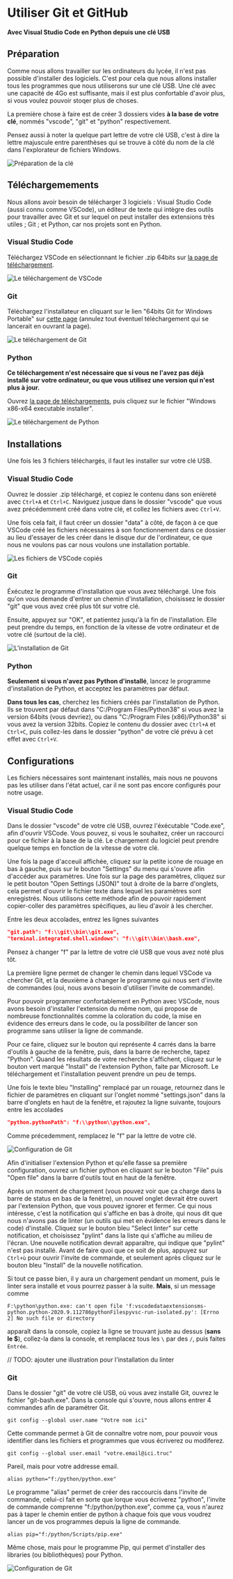 # Utiliser Git et GitHub
**Avec Visual Studio Code en Python depuis une clé USB**

## Préparation
Comme nous allons travailler sur les ordinateurs du lycée, il n'est
pas possible d'installer des logiciels. C'est pour cela que nous
allons installer tous les programmes que nous utiliserons sur une
clé USB. Une clé avec une capacité de 4Go est suffisante, mais il
est plus confortable d'avoir plus, si vous voulez pouvoir stoqer
plus de choses.

La première chose à faire est de créer 3 dossiers vides **à la base
de votre clé**, nommés "vscode", "git" et "python" respectivement.

Pensez aussi à noter la quelque part lettre de votre clé USB, c'est
à dire la lettre majuscule entre parenthèses qui se trouve à côté
du nom de la clé dans l'explorateur de fichiers Windows.

![Préparation de la clé](images/preparation_0.png)

## Téléchargemements
Nous allons avoir besoin de télécharger 3 logiciels : Visual Studio
Code (aussi connu comme VSCode), un éditeur de texte qui intègre 
des outils pour travailler avec Git et sur lequel on peut installer
des extensions très utiles ; Git ; et Python, car nos projets sont
en Python.

### Visual Studio Code
Téléchargez VSCode en sélectionnant le fichier .zip 64bits sur
[la page de téléchargement](https://code.visualstudio.com/Download).

![Le téléchargement de VSCode](images/telechargements_0.png)

### Git
Téléchargez l'installateur en cliquant sur le lien "64bits Git for
Windows Portable" sur [cette page](https://git-scm.com/download/win)
(annulez tout éventuel téléchargement qui se lancerait en ouvrant
la page).

![Le téléchargement de Git](images/telechargements_1.png)

### Python
**Ce téléchargement n'est nécessaire que si vous ne l'avez pas déjà
installé sur votre ordinateur, ou que vous utilisez une version qui
n'est plus à jour.**

Ouvrez [la page de téléchargements](https://www.python.org/downloads/release/python-385/),
puis cliquez sur le fichier "Windows x86-x64 executable installer".

![Le téléchargement de Python](images/telechargements_2.png)

## Installations
Une fois les 3 fichiers téléchargés, il faut les installer sur votre
clé USB.

### Visual Studio Code
Ouvrez le dossier .zip téléchargé, et copiez le contenu dans son
enièreté avec `Ctrl+A` et `Ctrl+C`. Naviguez jusque dans le dossier
"vscode" que vous avez précédemment créé dans votre clé, et collez
les fichiers avec `Ctrl+V`.

Une fois cela fait, il faut créer un dossier "data" à côté, de façon
à ce que VSCode créé les fichiers nécessaires à son fonctionnement
dans ce dossier au lieu d'essayer de les créer dans le disque dur de
l'ordinateur, ce que nous ne voulons pas car nous voulons une
installation portable.

![Les fichiers de VSCode copiés](images/installations_0.png)

### Git
Éxécutez le programme d'installation que vous avez téléchargé. Une
fois qu'on vous demande d'entrer un chemin d'installation,
choisissez le dossier "git" que vous avez créé plus tôt sur votre
clé.

Ensuite, appuyez sur "OK", et patientez jusqu'à la fin de
l'installation. Elle peut prendre du temps, en fonction de la
vitesse de votre ordinateur et de votre clé (surtout de la clé).

![L'installation de Git](images/installations_1.png)

### Python
**Seulement si vous n'avez pas Python d'installé**, lancez le
programme d'installation de Python, et acceptez les paramètres par
défaut.

**Dans tous les cas**, cherchez les fichiers créés par
l'installation de Python. Ils se trouvent par défaut dans
"C:/Program Files/Python38" si vous avez la version 64bits (vous
devriez), ou dans "C:/Program Files (x86)/Python38" si vous avez
la version 32bits. Copiez le contenu du dossier avec `Ctrl+A` et
`Ctrl+C`, puis collez-les dans le dossier "python" de votre clé
prévu à cet effet avec `Ctrl+V`.

## Configurations
Les fichiers nécessaires sont maintenant installés, mais nous ne
pouvons pas les utiliser dans l'état actuel, car il ne sont pas
encore configurés pour notre usage.

### Visual Studio Code
Dans le dossier "vscode" de votre clé USB, ouvrez l'éxécutable
"Code.exe", afin d'ouvrir VSCode. Vous pouvez, si vous le
souhaitez, créer un raccourci pour ce fichier à la base de la
clé. Le chargement du logiciel peut prendre quelque temps en
fonction de la vitesse de votre clé.

Une fois la page d'acceuil affichée, cliquez sur la petite
icone de rouage en bas à gauche, puis sur le bouton "Settings"
du menu qui s'ouvre afin d'accéder aux paramètres. Une fois
sur la page des paramètres, cliquez sur le petit bouton
"Open Settings (JSON)" tout à droite de la barre d'onglets,
cela permet d'ouvrir le fichier texte dans lequel les
paramètres sont enregistrés. Nous utilisons cette méthode afin
de pouvoir rapidement copier-coller des paramètres spécifiques,
au lieu d'avoir à les chercher.

Entre les deux accolades, entrez les lignes suivantes
```JSON
"git.path": "f:\\git\\bin\\git.exe",
"terminal.integrated.shell.windows": "f:\\git\\bin\\bash.exe",
```

Pensez à changer "f" par la lettre de votre clé USB que vous
avez noté plus tôt.

La première ligne permet de changer le chemin dans lequel
VSCode va chercher Git, et la deuxième à changer le programme
qui nous sert d'invite de commandes (oui, nous avons besoin
d'utiliser l'invite de commande).

Pour pouvoir programmer confortablement en Python avec VSCode,
nous avons besoin d'installer l'extension du même nom, qui
propose de nombreuse fonctionnalités comme la coloration du
code, la mise en évidence des erreurs dans le code, ou la
possibiliter de lancer son programme sans utiliser la ligne
de commande.

Pour ce faire, cliquez sur le bouton qui représente 4 carrés
dans la barre d'outils à gauche de la fenêtre, puis, dans la
barre de recherche, tapez "Python". Quand les résultats de
votre recherche s'affichent, cliquez sur le bouton vert marqué
"Install" de l'extension Python, faite par Microsoft. Le
téléchargement et l'installation peuvent prendre un peu de
temps.

Une fois le texte bleu "Installing" remplacé par un rouage,
retournez dans le fichier de paramètres en cliquant sur
l'onglet nommé "settings.json" dans la barre d'onglets en
haut de la fenêtre, et rajoutez la ligne suivante, toujours
entre les accolades
```JSON
"python.pythonPath": "f:\\python\\python.exe",
```

Comme précedemment, remplacez le "f" par la lettre de votre
clé.

![Configuration de Git](images/configurations_0.png)

Afin d'initialiser l'extension Python et qu'elle fasse sa
première configuration, ouvrez un fichier python en cliquant
sur le bouton "File" puis "Open file" dans la barre d'outils
tout en haut de la fenêtre.

Après un moment de chargement (vous pouvez voir que ça charge
dans la barre de status en bas de la fenètre), un nouvel onglet
devrait être ouvert par l'extension Python, que vous pouvez
ignorer et fermer. Ce qui nous intéresse, c'est la notification
qui s'affiche en bas à droite, qui nous dit que nous n'avons
pas de linter (un outils qui met en évidence les erreurs dans le
code) d'installé. Cliquez sur le bouton bleu "Select linter" sur
cette notification, et choisissez "pylint" dans la liste qui
s'affiche au milieu de l'écran. Une nouvelle notification devrait
apparaître, qui indique que "pylint" n'est pas installé. Avant de
faire quoi que ce soit de plus, appuyez sur `Ctrl+ù` pour ouvrir
l'invite de commande, et seulement après cliquez sur le bouton
bleu "Install" de la nouvelle notification.

Si tout ce passe bien, il y aura un chargement pendant un moment,
puis le linter sera installé et vous pourrez passer à la suite.
**Mais**, si un message comme
```
F:\python\python.exe: can't open file 'f:vscodedataextensionsms-python.python-2020.9.112786pythonFilespyvsc-run-isolated.py': [Errno 2] No such file or directory
```
apparaît dans la console, copiez la ligne se trouvant juste au dessus
(**sans le $**), collez-la dans la console, et remplacez tous les `\` par
des `/`, puis faites `Entrée`.

// TODO: ajouter une illustration pour l'installation du linter

### Git
Dans le dossier "git" de votre clé USB, où vous avez installé
Git, ouvrez le fichier "git-bash.exe". Dans la console qui
s'ouvre, nous allons entrer 4 commandes afin de paramétrer Git.
```
git config --global user.name "Votre nom ici"
```
Cette commande permet à Git de connaître votre nom, pour pouvoir
vous identifier dans les fichiers et programmes que vous
écriverez ou modiferez.
```
git config --global user.email "votre.email@ici.truc"
```
Pareil, mais pour votre addresse email.
```
alias python="f:/python/python.exe"
```
Le programme "alias" permet de créer des raccourcis dans l'invite
de commande, celui-ci fait en sorte que lorque vous écriverez
"python", l'invite de commande comprenne "f:/python/python.exe",
comme ça, vous n'aurez pas à taper le chemin entier de python à
chaque fois que vous voudrez lancer un de vos programmes depuis la
ligne de commande.
```
alias pip="f:/python/Scripts/pip.exe"
```
Même chose, mais pour le programme Pip, qui permet d'installer des
libraries (ou bibliothèques) pour Python.

![Configuration de Git](images/configurations_1.png)